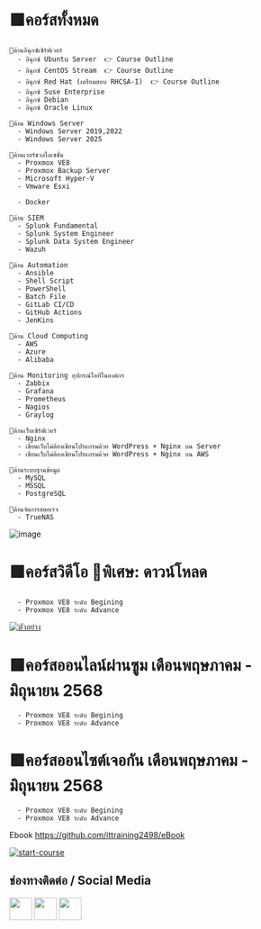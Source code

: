 # 🟩คอร์สทั้งหมด
    🦯ด้านลีนุกซ์เซิร์ฟเวอร์
      - ลีนุกซ์ Ubuntu Server  👉 Course Outline 
      - ลีนุกซ์ CentOS Stream  👉 Course Outline
      - ลีนุกซ์ Red Hat (เตรียมสอบ RHCSA-I)  👉 Course Outline
      - ลีนุกซ์ Suse Enterprise
      - ลีนุกซ์ Debian
      - ลีนุกซ์ Oracle Linux

    🦯ด้าน Windows Server 
      - Windows Server 2019,2022
      - Windows Server 2025

    🦯ด้านเวอร์ชวลไลเซชั่น 
      - Proxmox VE8
      - Proxmox Backup Server
      - Microsoft Hyper-V
      - Vmware Esxi

      - Docker
      
    🦯ด้าน SIEM 
      - Splunk Fundamental
      - Splunk System Engineer
      - Splunk Data System Engineer
      - Wazuh

    🦯ด้าน Automation 
      - Ansible
      - Shell Script
      - PowerShell
      - Batch File
      - GitLab CI/CD
      - GitHub Actions
      - JenKins

    🦯ด้าน Cloud Computing 
      - AWS
      - Azure
      - Alibaba

    🦯ด้าน Monitoring อุปกรณ์ไอทีในองค์กร 
      - Zabbix 
      - Grafana
      - Prometheus
      - Nagios
      - Graylog

    🦯ด้านเว็บเซิร์ฟเวอร์
      - Nginx
      - เขียนเว็บไม่ต้องเขียนโปรแกรมด้วย WordPress + Nginx บน Server
      - เขียนเว็บไม่ต้องเขียนโปรแกรมด้วย WordPress + Nginx บน AWS

    🦯ด้านระบบฐานข้อมูล
      - MySQL
      - MSSQL
      - PostgreSQL

    🦯ด้านจัดการสตอเรจ 
      - TrueNAS
      

      
      

![image](https://github.com/user-attachments/assets/45c6f818-fa4b-48fc-88c0-8287cd6c816f)
  

# 🟩คอร์สวิดีโอ 🎁พิเศษ: ดาวน์โหลด
      - Proxmox VE8 ระดับ Begining
      - Proxmox VE8 ระดับ Advance


[![ตัวอย่าง](https://user-images.githubusercontent.com/1221423/235727646-4a590299-ffe5-480d-8cd5-8194ea184546.svg)](https://www.youtube.com/watch?v=gaXAgCRmho0)

# 🟩คอร์สออนไลน์ผ่านซูม เดือนพฤษภาคม - มิถุนายน 2568
      - Proxmox VE8 ระดับ Begining
      - Proxmox VE8 ระดับ Advance

# 🟩คอร์สออนไซต์เจอกัน เดือนพฤษภาคม - มิถุนายน 2568
      - Proxmox VE8 ระดับ Begining
      - Proxmox VE8 ระดับ Advance


Ebook
https://github.com/ittraining2498/eBook

[![start-course](https://user-images.githubusercontent.com/1221423/235727646-4a590299-ffe5-480d-8cd5-8194ea184546.svg)](https://github.com/new?template_owner=skills&template_name=github-pages&owner=%40me&name=skills-github-pages&description=My+clone+repository&visibility=public)


## ช่องทางติดต่อ / Social Media
[<img src="https://img.icons8.com/nolan/64/facebook.png" height="40">](https://facebook.com/ittraining2498/)
[<img src="https://img.icons8.com/nolan/64/youtube.png" height="40">](https://youtube.com/ittraining2498)
[<img src="https://img.icons8.com/nolan/64/tiktok.png" height="40">](https://www.tiktok.com/@ittraining2498)




